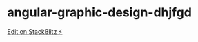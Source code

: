 # angular-graphic-design-dhjfgd

[Edit on StackBlitz ⚡️](https://stackblitz.com/edit/angular-graphic-design-dhjfgd)